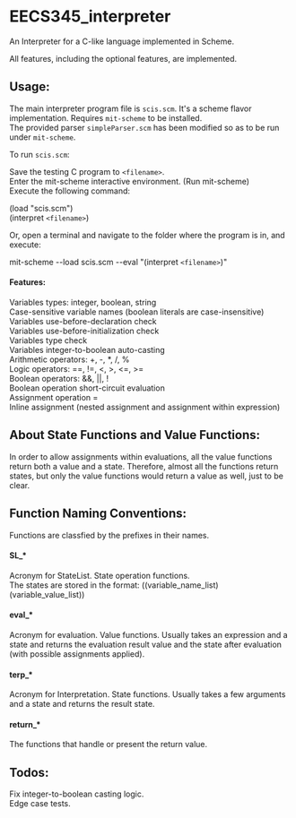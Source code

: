 # EECS345_interpreter

An Interpreter for a C-like language implemented in Scheme.

All features, including the optional features, are implemented.

## Usage:

The main interpreter program file is `scis.scm`. It's a scheme flavor implementation. Requires `mit-scheme` to be installed.<br/>
The provided parser `simpleParser.scm` has been modified so as to be run under `mit-scheme`.<br/>

To run `scis.scm`:

Save the testing C program to `<filename>`.<br/>
Enter the mit-scheme interactive environment. (Run mit-scheme)<br/>
Execute the following command:<br/>

(load "scis.scm")<br/>
(interpret `<filename>`)<br/>

Or, open a terminal and navigate to the folder where the program is in, and execute:<br>

mit-scheme --load scis.scm --eval "(interpret `<filename>`)"

#### Features:<br/>
Variables types: integer, boolean, string<br/>
Case-sensitive variable names (boolean literals are case-insensitive)<br/>
Variables use-before-declaration check<br/>
Variables use-before-initialization check<br/>
Variables type check<br/>
Variables integer-to-boolean auto-casting<br/>
Arithmetic operators: +, -, \*, /, %<br/>
Logic operators: ==, !=, <, >, <=, >=<br/>
Boolean operators: &&, ||, !<br/>
Boolean operation short-circuit evaluation<br/>
Assignment operation =<br/>
Inline assignment (nested assignment and assignment within expression)<br/>

## About State Functions and Value Functions:

In order to allow assignments within evaluations, all the value functions return both a value and a state. Therefore, almost all the functions return states, but only the value functions would return a value as well, just to be clear.

## Function Naming Conventions:

Functions are classfied by the prefixes in their names.

#### SL\_\*
Acronym for StateList. State operation functions.<br/>
The states are stored in the format: ((variable\_name\_list) (variable\_value\_list))

#### eval\_\*
Acronym for evaluation. Value functions. Usually takes an expression and a state and returns the evaluation result value and the state after evaluation (with possible assignments applied).

#### terp\_\*
Acronym for Interpretation. State functions. Usually takes a few arguments and a state and returns the result state.

#### return\_\*
The functions that handle or present the return value.

## Todos:

Fix integer-to-boolean casting logic.<br/>
Edge case tests.<br/>
